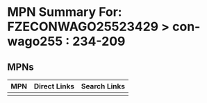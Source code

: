 



# MPN Summary For: FZECONWAGO25523429 > con-wago255 : 234-209

## MPNs
  

|MPN|Direct Links|Search Links|
| :--- | :--- | :--- |
||||
